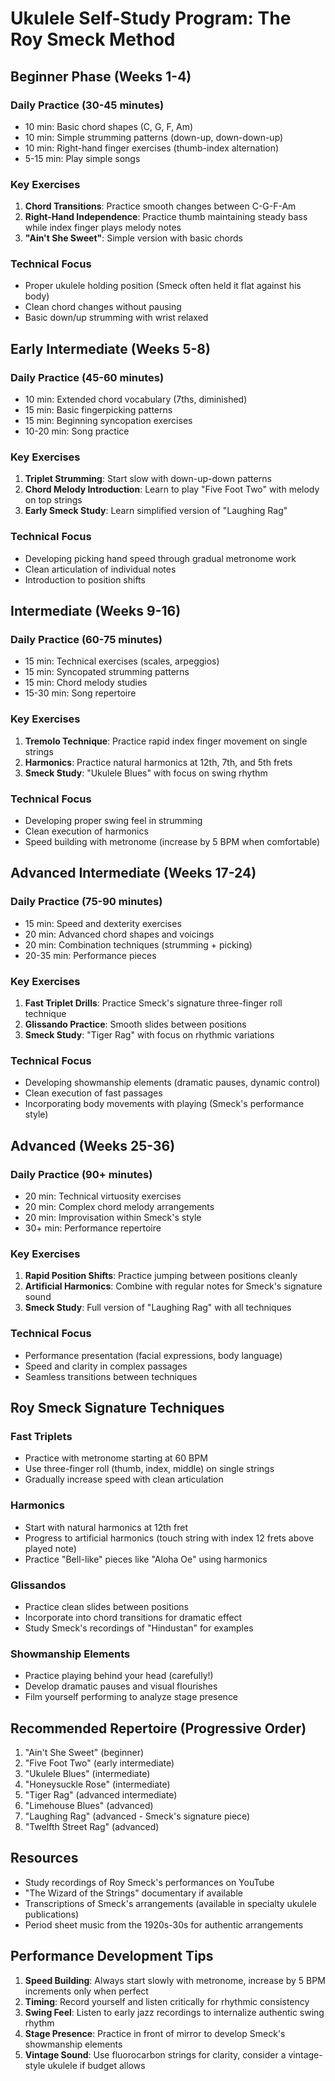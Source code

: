# Ukulele Self-Study Program: The Roy Smeck Method

## Beginner Phase (Weeks 1-4)

### Daily Practice (30-45 minutes)
- 10 min: Basic chord shapes (C, G, F, Am)
- 10 min: Simple strumming patterns (down-up, down-down-up)
- 10 min: Right-hand finger exercises (thumb-index alternation)
- 5-15 min: Play simple songs

### Key Exercises
1. **Chord Transitions**: Practice smooth changes between C-G-F-Am
2. **Right-Hand Independence**: Practice thumb maintaining steady bass while index finger plays melody notes
3. **"Ain't She Sweet"**: Simple version with basic chords

### Technical Focus
- Proper ukulele holding position (Smeck often held it flat against his body)
- Clean chord changes without pausing
- Basic down/up strumming with wrist relaxed

## Early Intermediate (Weeks 5-8)

### Daily Practice (45-60 minutes)
- 10 min: Extended chord vocabulary (7ths, diminished)
- 15 min: Basic fingerpicking patterns
- 15 min: Beginning syncopation exercises
- 10-20 min: Song practice

### Key Exercises
1. **Triplet Strumming**: Start slow with down-up-down patterns
2. **Chord Melody Introduction**: Learn to play "Five Foot Two" with melody on top strings
3. **Early Smeck Study**: Learn simplified version of "Laughing Rag"

### Technical Focus
- Developing picking hand speed through gradual metronome work
- Clean articulation of individual notes
- Introduction to position shifts

## Intermediate (Weeks 9-16)

### Daily Practice (60-75 minutes)
- 15 min: Technical exercises (scales, arpeggios)
- 15 min: Syncopated strumming patterns
- 15 min: Chord melody studies
- 15-30 min: Song repertoire

### Key Exercises
1. **Tremolo Technique**: Practice rapid index finger movement on single strings
2. **Harmonics**: Practice natural harmonics at 12th, 7th, and 5th frets
3. **Smeck Study**: "Ukulele Blues" with focus on swing rhythm

### Technical Focus
- Developing proper swing feel in strumming
- Clean execution of harmonics
- Speed building with metronome (increase by 5 BPM when comfortable)

## Advanced Intermediate (Weeks 17-24)

### Daily Practice (75-90 minutes)
- 15 min: Speed and dexterity exercises
- 20 min: Advanced chord shapes and voicings
- 20 min: Combination techniques (strumming + picking)
- 20-35 min: Performance pieces

### Key Exercises
1. **Fast Triplet Drills**: Practice Smeck's signature three-finger roll technique
2. **Glissando Practice**: Smooth slides between positions
3. **Smeck Study**: "Tiger Rag" with focus on rhythmic variations

### Technical Focus
- Developing showmanship elements (dramatic pauses, dynamic control)
- Clean execution of fast passages
- Incorporating body movements with playing (Smeck's performance style)

## Advanced (Weeks 25-36)

### Daily Practice (90+ minutes)
- 20 min: Technical virtuosity exercises
- 20 min: Complex chord melody arrangements
- 20 min: Improvisation within Smeck's style
- 30+ min: Performance repertoire

### Key Exercises
1. **Rapid Position Shifts**: Practice jumping between positions cleanly
2. **Artificial Harmonics**: Combine with regular notes for Smeck's signature sound
3. **Smeck Study**: Full version of "Laughing Rag" with all techniques

### Technical Focus
- Performance presentation (facial expressions, body language)
- Speed and clarity in complex passages
- Seamless transitions between techniques

## Roy Smeck Signature Techniques

### Fast Triplets
- Practice with metronome starting at 60 BPM
- Use three-finger roll (thumb, index, middle) on single strings
- Gradually increase speed with clean articulation

### Harmonics
- Start with natural harmonics at 12th fret
- Progress to artificial harmonics (touch string with index 12 frets above played note)
- Practice "Bell-like" pieces like "Aloha Oe" using harmonics

### Glissandos
- Practice clean slides between positions
- Incorporate into chord transitions for dramatic effect
- Study Smeck's recordings of "Hindustan" for examples

### Showmanship Elements
- Practice playing behind your head (carefully!)
- Develop dramatic pauses and visual flourishes
- Film yourself performing to analyze stage presence

## Recommended Repertoire (Progressive Order)

1. "Ain't She Sweet" (beginner)
2. "Five Foot Two" (early intermediate)
3. "Ukulele Blues" (intermediate)
4. "Honeysuckle Rose" (intermediate)
5. "Tiger Rag" (advanced intermediate)
6. "Limehouse Blues" (advanced)
7. "Laughing Rag" (advanced - Smeck's signature piece)
8. "Twelfth Street Rag" (advanced)

## Resources

- Study recordings of Roy Smeck's performances on YouTube
- "The Wizard of the Strings" documentary if available
- Transcriptions of Smeck's arrangements (available in specialty ukulele publications)
- Period sheet music from the 1920s-30s for authentic arrangements

## Performance Development Tips

1. **Speed Building**: Always start slowly with metronome, increase by 5 BPM increments only when perfect
2. **Timing**: Record yourself and listen critically for rhythmic consistency
3. **Swing Feel**: Listen to early jazz recordings to internalize authentic swing rhythm
4. **Stage Presence**: Practice in front of mirror to develop Smeck's showmanship elements
5. **Vintage Sound**: Use fluorocarbon strings for clarity, consider a vintage-style ukulele if budget allows
